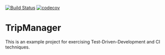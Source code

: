 [![Build Status](https://travis-ci.org/marcinmicek/tripmanager.svg?branch=master)](https://travis-ci.org/marcinmicek/tripmanager)
[![codecov](https://codecov.io/gh/marcinmicek/tripmanager/branch/master/graph/badge.svg)](https://codecov.io/gh/marcinmicek/tripmanager)
# TripManager
This is an example project for exercising Test-Driven-Development and CI techniques.